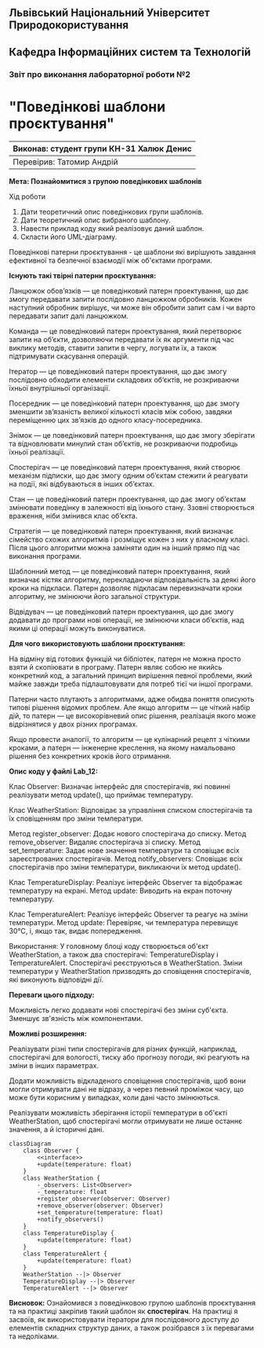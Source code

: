 ## Львівський Національний Університет Природокористування
## Кафедра Інформаційних систем та Технологій



### Звіт про виконання лабораторної роботи №2
# "Поведінкові шаблони проєктування"



| Виконав: студент групи КН-31 Халюк Денис |
|------------------------------------------|
| Перевірив: Татомир Андрій                |




**Мета: Познайомитися з групою поведінкових шаблонів**

Хід роботи

1. Дати теоретичний опис поведінкових групи шаблонів.
2. Дати теоретичний опис вибраного шаблону.
3. Навести приклад коду який реалізовує даний шаблон.
4. Скласти його UML-діаграму.


Поведінкові патерни проєктування - це шаблони які вирішують завдання ефективної та безпечної взаємодії між об'єктами програми.


**Існують такі твірні патерни проєктування:**

Ланцюжок обов’язків — це поведінковий патерн проектування, що дає змогу передавати запити послідовно ланцюжком обробників. Кожен наступний обробник вирішує, чи може він обробити запит сам і чи варто передавати запит далі ланцюжком.

Команда — це поведінковий патерн проектування, який перетворює запити на об’єкти, дозволяючи передавати їх як аргументи під час виклику методів, ставити запити в чергу, логувати їх, а також підтримувати скасування операцій.

Ітератор — це поведінковий патерн проектування, що дає змогу послідовно обходити елементи складових об’єктів, не розкриваючи їхньої внутрішньої організації.

Посередник — це поведінковий патерн проектування, що дає змогу зменшити зв’язаність великої кількості класів між собою, завдяки переміщенню цих зв’язків до одного класу-посередника.

Знімок — це поведінковий патерн проектування, що дає змогу зберігати та відновлювати минулий стан об’єктів, не розкриваючи подробиць їхньої реалізації.

Спостерігач — це поведінковий патерн проектування, який створює механізм підписки, що дає змогу одним об’єктам стежити й реагувати на події, які відбуваються в інших об’єктах.

Стан — це поведінковий патерн проектування, що дає змогу об’єктам змінювати поведінку в залежності від їхнього стану. Ззовні створюється враження, ніби змінився клас об’єкта.

Стратегія — це поведінковий патерн проектування, який визначає сімейство схожих алгоритмів і розміщує кожен з них у власному класі. Після цього алгоритми можна заміняти один на інший прямо під час виконання програми.

Шаблонний метод — це поведінковий патерн проектування, який визначає кістяк алгоритму, перекладаючи відповідальність за деякі його кроки на підкласи. Патерн дозволяє підкласам перевизначати кроки алгоритму, не змінюючи його загальної структури.

Відвідувач — це поведінковий патерн проектування, що дає змогу додавати до програми нові операції, не змінюючи класи об’єктів, над якими ці операції можуть виконуватися.


**Для чого використовують шаблони проєктування:**

На відміну від готових функцій чи бібліотек, патерн не можна просто взяти й скопіювати в програму. Патерн являє собою не якийсь конкретний код, а загальний принцип вирішення певної проблеми, який майже завжди треба підлаштовувати для потреб тієї чи іншої програми.

Патерни часто плутають з алгоритмами, адже обидва поняття описують типові рішення відомих проблем. Але якщо алгоритм — це чіткий набір дій, то патерн — це високорівневий опис рішення, реалізація якого може відрізнятися у двох різних програмах.

Якщо провести аналогії, то алгоритм — це кулінарний рецепт з чіткими кроками, а патерн — інженерне креслення, на якому намальовано рішення без конкретних кроків його отримання.


**Опис коду у файлі Lab_12:**

Клас Observer: Визначає інтерфейс для спостерігачів, які повинні реалізувати метод update(), що приймає температуру.
    
Клас WeatherStation: Відповідає за управління списком спостерігачів та їх сповіщенням про зміни температури.

Метод register_observer: Додає нового спостерігача до списку.
Метод remove_observer: Видаляє спостерігача зі списку.
Метод set_temperature: Задає нове значення температури та сповіщає всіх зареєстрованих спостерігачів.
Метод notify_observers: Сповіщає всіх спостерігачів про зміни температури, викликаючи їх метод update().
            
Клас TemperatureDisplay: Реалізує інтерфейс Observer та відображає температуру на екрані.
Метод update: Виводить на екран поточну температуру.
    
Клас TemperatureAlert: Реалізує інтерфейс Observer та реагує на зміни температури.
Метод update: Перевіряє, чи температура перевищує 30°C, і, якщо так, видає попередження.
    
Використання:
У головному блоці коду створюється об'єкт WeatherStation, а також два спостерігачі: TemperatureDisplay і TemperatureAlert.
Спостерігачі реєструються в WeatherStation.
Зміни температури у WeatherStation призводять до сповіщення спостерігачів, які виконують відповідні дії.


**Переваги цього підходу:**

Можливість легко додавати нові спостерігачі без зміни суб'єкта.
Зменшує зв'язність між компонентами.


**Можливі розширення:**

Реалізувати різні типи спостерігачів для різних функцій, наприклад, спостерігачі для вологості, тиску або прогнозу погоди, які реагують на зміни в інших параметрах.

Додати можливість відкладеного сповіщення спостерігачів, щоб вони могли отримувати дані не відразу, а через певний проміжок часу, що може бути корисним у випадках, коли дані часто змінюються.

Реалізувати можливість зберігання історії температури в об'єкті WeatherStation, щоб спостерігачі могли отримувати не лише останнє значення, а й історичні дані.


```mermaid
classDiagram
    class Observer {
        <<interface>>
        +update(temperature: float)
    }
    class WeatherStation {
        -_observers: List<Observer>
        -_temperature: float
        +register_observer(observer: Observer)
        +remove_observer(observer: Observer)
        +set_temperature(temperature: float)
        +notify_observers()
    }
    class TemperatureDisplay {
        +update(temperature: float)
    }
    class TemperatureAlert {
        +update(temperature: float)
    }
    WeatherStation --|> Observer
    TemperatureDisplay --|> Observer
    TemperatureAlert --|> Observer

```

**Висновок:**
Ознайомився з поведінковою групою шаблонів проєктування та на практиці закріпив такий шаблон як **спостерігач**. На практиці я засвоїв, як використовувати ітератори для послідовного доступу до елементів складних структур даних, а також розібрався з їх перевагами та недоліками.
